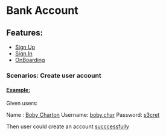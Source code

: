 # Bank Account

## Features:
* [Sign Up](feature/SignUp.md)
* [Sign In](feature/SignIn.md )
* [OnBoarding](feature/OnBoarding.md)


### Scenarios: Create user account
#### [Example: ](- "create user acccount by api")

Given users:

Name : [Boby Charton](- "#name")
Username: [boby.char](- "#username")
Password: [s3cret](- "#password")

Then user could create an account [succcessfully](- "c:assert-true=getResultOfCreatingUserAccount(#name,#username,#password)")